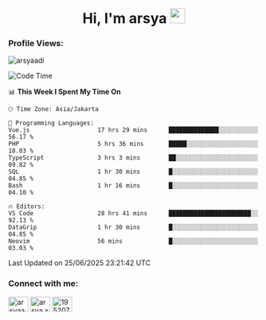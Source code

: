 <h1 align="center">Hi, I'm arsya 
  <img src="https://media.giphy.com/media/hvRJCLFzcasrR4ia7z/giphy.gif" width="30px"/>
</h1>

<p align="left"> <h3>Profile Views:</h3> <img src="https://komarev.com/ghpvc/?username=arsyaadi&label=Profile%20views&color=0e75b6&style=flat" alt="arsyaadi" /> </p>

<!--START_SECTION:waka-->
![Code Time](http://img.shields.io/badge/Code%20Time-4%2C140%20hrs%2029%20mins-blue)

📊 **This Week I Spent My Time On** 

```text
🕑︎ Time Zone: Asia/Jakarta

💬 Programming Languages: 
Vue.js                   17 hrs 29 mins      ██████████████░░░░░░░░░░░   56.17 % 
PHP                      5 hrs 36 mins       █████░░░░░░░░░░░░░░░░░░░░   18.03 % 
TypeScript               3 hrs 3 mins        ██░░░░░░░░░░░░░░░░░░░░░░░   09.82 % 
SQL                      1 hr 30 mins        █░░░░░░░░░░░░░░░░░░░░░░░░   04.85 % 
Bash                     1 hr 16 mins        █░░░░░░░░░░░░░░░░░░░░░░░░   04.10 % 

🔥 Editors: 
VS Code                  28 hrs 41 mins      ███████████████████████░░   92.13 % 
DataGrip                 1 hr 30 mins        █░░░░░░░░░░░░░░░░░░░░░░░░   04.85 % 
Neovim                   56 mins             █░░░░░░░░░░░░░░░░░░░░░░░░   03.03 % 
```


 Last Updated on 25/06/2025 23:21:42 UTC
<!--END_SECTION:waka-->

<!-- - 📫 How to reach me **itsme@arsyaadi.software** -->


<h3 align="left">Connect with me:</h3>
<p align="left">
<a href="https://linkedin.com/in/arsyaadi" target="blank"><img align="center" src="https://raw.githubusercontent.com/rahuldkjain/github-profile-readme-generator/master/src/images/icons/Social/linked-in-alt.svg" alt="arsyaadi" height="30" width="40" /></a>
<a href="https://fb.com/arsya.xkz" target="blank"><img align="center" src="https://raw.githubusercontent.com/rahuldkjain/github-profile-readme-generator/master/src/images/icons/Social/facebook.svg" alt="arsya.xkz" height="30" width="40" /></a>
<a href="https://stackoverflow.com/users/19520749" target="blank"><img align="center" src="https://raw.githubusercontent.com/rahuldkjain/github-profile-readme-generator/master/src/images/icons/Social/stack-overflow.svg" alt="19520749" height="30" width="40" /></a>
</p>
